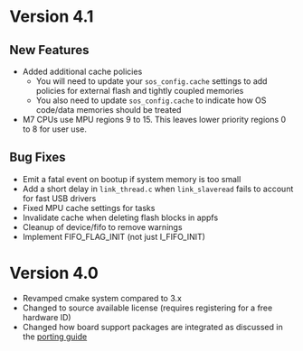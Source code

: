 # Version 4.1

## New Features

- Added additional cache policies
  - You will need to update your `sos_config.cache` settings to add policies for external flash and tightly coupled memories
  - You also need to update `sos_config.cache` to indicate how OS code/data memories should be treated
- M7 CPUs use MPU regions 9 to 15. This leaves lower priority regions 0 to 8 for user use.

## Bug Fixes

- Emit a fatal event on bootup if system memory is too small
- Add a short delay in `link_thread.c` when `link_slaveread` fails to account for fast USB drivers
- Fixed MPU cache settings for tasks
- Invalidate cache when deleting flash blocks in appfs
- Cleanup of device/fifo to remove warnings
- Implement FIFO_FLAG_INIT (not just I_FIFO_INIT)


# Version 4.0

- Revamped cmake system compared to 3.x
- Changed to source available license (requires registering for a free hardware ID)
- Changed how board support packages are integrated as discussed in the [porting guide](guides/Porting.md)
